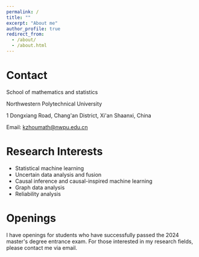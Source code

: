 ```yaml
---
permalink: /
title: ""
excerpt: "About me"
author_profile: true
redirect_from: 
  - /about/
  - /about.html
---
```


# Contact

School of mathematics and statistics

Northwestern Polytechnical University

1 Dongxiang Road, Chang'an District, Xi'an Shaanxi, China

Email: kzhoumath@nwpu.edu.cn

# Research Interests

- Statistical machine learning
- Uncertain data analysis and fusion
- Causal inference and causal-inspired machine learning
- Graph data analysis
- Reliability analysis

# Openings

I have openings for students who have successfully passed the 2024 master's degree entrance exam. For those interested in my research fields, please contact me via email.
